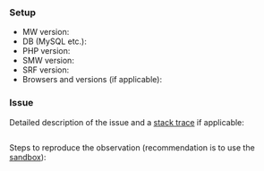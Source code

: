 ### Setup

- MW version:
- DB (MySQL etc.):
- PHP version:
- SMW version:
- SRF version:
- Browsers and versions (if applicable):

### Issue

Detailed description of the issue and a [stack trace](https://www.semantic-mediawiki.org/wiki/Help:Identifying_bugs) if applicable:

```
```

Steps to reproduce the observation (recommendation is to use the [sandbox](http://sandbox.semantic-mediawiki.org)):
